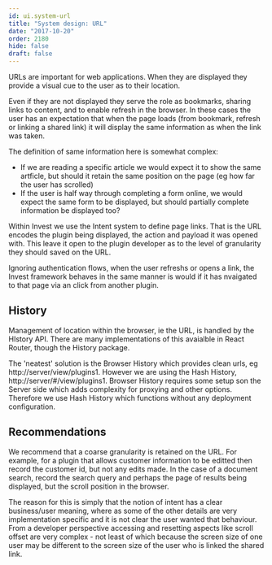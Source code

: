 ```yaml
---
id: ui.system-url
title: "System design: URL"
date: "2017-10-20"
order: 2180
hide: false
draft: false
---
```


URLs are important for web applications. When they are displayed they provide a visual cue to the user as to their location.

Even if they are not displayed they serve the role as bookmarks, sharing links to content, and to enable refresh in the browser. In these cases the user has an expectation that when the page loads (from bookmark, refresh or linking a shared link) it will display the same information as when the link was taken.

The definition of same information here is somewhat complex:

* If we are reading a specific article we would expect it to show the same artficle, but should it retain the same position on the page (eg how far the user has scrolled)
* If the user is half way through completing a form online, we would expect the same form to be displayed, but should partially complete information be displayed too?

Within Invest we use the Intent system to define page links. That is the URL encodes the plugin being displayed, the action and payload it was opened with. This leave it open to the plugin developer as to the level of granularity they should saved on the URL.

Ignoring authentication flows, when the user refreshs or opens a link, the Invest framework behaves in the same manner is would if it has nvaigated to that page via an click from another plugin.

## History

Management of location within the browser, ie the URL, is handled by the HIstory API. There are many implementations of this avaialble in React Router, though the History package.

The 'neatest' solution is the Browser History which provides clean urls, eg http://server/view/plugins1. However we are using the Hash History, http://server/#/view/plugins1. Browser History requires some setup son the Server side which adds complexity for proxying and other options. Therefore we use Hash History which functions without any deployment configuration.

## Recommendations

We recommend that a coarse granularity is retained on the URL. For example, for a plugin that allows customer information to be editted then record the customer id, but not any edits made. In the case of a document search, record the search query and perhaps the page of results being displayed, but the scroll position in the browser. 

The reason for this is simply that the notion of intent has a clear business/user meaning, where as some of the other details are very implementation specific and it is not clear the user wanted that behaviour. From a developer perspective accessing and resetting aspects like scroll offset are very complex - not least of which because the screen size of one user may be different to the screen size of the user who is linked the shared link.

